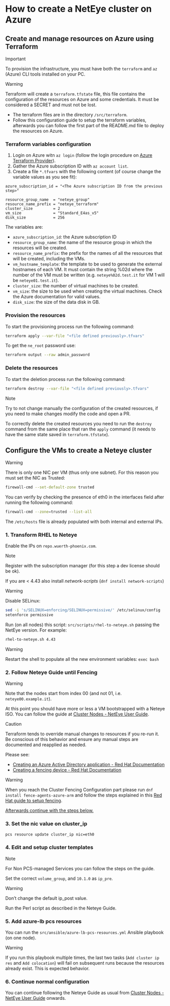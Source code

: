# How to create a NetEye cluster on Azure

## Create and manage resources on Azure using Terraform

> [!IMPORTANT]
> To provision the infrastructure, you must have both the `terraform` and `az` (Azure) CLI tools installed on your PC.

> [!WARNING]
> Terraform will create a `terraform.tfstate` file, this file contains the configuration of the resources on Azure and some credentials. It must be considered a SECRET and must not be lost.

- The terraform files are in the directory `/src/terraform`.
- Follow this configuration guide to setup the terraform variables, afterwards you can follow the first part of the README.md file to deploy the resources on Azure.

### Terraform variables configuration

1. Login on Azure witn `az login` (follow the login procedure on [Azure Terraform Provider](https://registry.terraform.io/providers/hashicorp/azurerm/latest/docs/guides/azure_cli)).
2. Gather the Azure subscription ID with `az account list`.
3. Create a file `*.tfvars` with the following content (of course change the variable values as you see fit):

```hcl
azure_subscription_id = "<The Azure subscription ID from the previous step>"

resource_group_name  = "neteye_group"
resource_name_prefix = "neteye_terraform"
cluster_size         = 2
vm_size              = "Standard_E4as_v5"
disk_size            = 256
```

The variables are:

- `azure_subscription_id`: the Azure subscription ID
- `resource_group_name`: the name of the resource group in which the resources will be created.
- `resource_name_prefix`: the prefix for the names of all the resources that will be created, including the VMs.
- `vm_hostname_template`: the template to be used to generate the external hostnames of each VM. It must contain the string %02d where the number of the VM must be written (e.g. `neteye%02d.test.it` for VM 1 will be `neteye01.test.it`).
- `cluster_size`: the number of virtual machines to be created.
- `vm_size`: the size to be used when creating the virtual machines. Check the Azure documentation for valid values.
- `disk_size`: the size of the data disk in GB.

### Provision the resources

To start the provisioning process run the following command:

```sh
terraform apply --var-file "<file defined previously>.tfvars"
```

To get the `ne_root` password use:

```sh
terraform output --raw admin_password
```

### Delete the resources

To start the deletion process run the following command:

```sh
terraform destroy --var-file "<file defined previously>.tfvars"
```

> [!NOTE]
> Try to not change manually the configuration of the created resources, if you
> need to make changes modify the code and open a PR.
>
> To correctly delete the created resources you need to run the `destroy` command
> from the same place that ran the `apply` command (it needs to have the same state
> saved in `terraform.tfstate`).

## Configure the VMs to create a Neteye cluster

> [!WARNING]
> There is only one NIC per VM (thus only one subnet). For this reason you must set the NIC as Trusted:
>
> ```sh
> firewall-cmd --set-default-zone trusted
> ```
>
> You can verify by checking the presence of eth0 in the interfaces field after running the following command:
>
> ```sh
> firewall-cmd --zone=trusted --list-all
> ```
>
> The `/etc/hosts` file is already populated with both internal and external IPs.

### 1. Transform RHEL to Neteye

Enable the IPs on `repo.wuerth-phoenix.com`.

> [!NOTE]
> Register with the subscription manager (for this step a dev license should be ok).
>
> If you are < 4.43 also install _network-scripts_ (`dnf install network-scripts`)

> [!WARNING]
> Disable SELinux:
>
> ```sh
> sed -i 's/SELINUX=enforcing/SELINUX=permissive/' /etc/selinux/config
> setenforce permissive
> ```

Run (on all nodes) this script: `src/scripts/rhel-to-neteye.sh` passing the NetEye version. For example:
```sh
rhel-to-neteye.sh 4.43
```

> [!WARNING]
> Restart the shell to populate all the new environment variables: `exec bash`

### 2. Follow Neteye Guide until Fencing

> [!WARNING]
> Note that the nodes start from index 00 (and not 01, i.e. `neteye00.example.it`).

At this point you should have more or less a VM bootstrapped with a Neteye ISO. You can follow the guide at [Cluster Nodes - NetEye User Guide](https://neteye.guide/current/getting-started/system-installation/cluster.html).

> [!CAUTION]
> Terraform tends to override manual changes to resources if you re-run it. Be conscious of this behavior and ensure any manual steps are documented and reapplied as needed.
> 
> Please see:
> - [Creating an Azure Active Directory application - Red Hat Documentation](https://docs.redhat.com/en/documentation/red_hat_enterprise_linux/8/html/deploying_rhel_8_on_microsoft_azure/configuring-rhel-high-availability-on-azure_cloud-content-azure#azure-create-an-azure-directory-application-in-ha_configuring-rhel-high-availability-on-azure)
> - [Creating a fencing device - Red Hat Documentation](https://docs.redhat.com/en/documentation/red_hat_enterprise_linux/8/html/deploying_rhel_8_on_microsoft_azure/configuring-rhel-high-availability-on-azure_cloud-content-azure#azure-create-a-fencing-device-in-ha_configuring-rhel-high-availability-on-azure)

> [!WARNING]
> When you reach the Cluster Fencing Configuration part please run `dnf install fence-agents-azure-arm` and follow the steps explained in this [Red Hat guide to setup fencing](https://docs.redhat.com/en/documentation/red_hat_enterprise_linux/8/html/deploying_rhel_8_on_microsoft_azure/configuring-rhel-high-availability-on-azure_cloud-content-azure#azure-create-a-fencing-device-in-ha_configuring-rhel-high-availability-on-azure).

<u>Afterwards continue with the steps below.</u>

### 3. Set the nic value on cluster_ip

```sh
pcs resource update cluster_ip nic=eth0
```

### 4. Edit and setup cluster templates

> [!NOTE]
> For Non PCS-managed Services you can follow the steps on the guide.

Set the correct `volume_group`, and `10.1.0` as `ip_pre`.

> [!WARNING]
> Don’t change the default ip_post value.

Run the Perl script as described in the Neteye Guide.

### 5. Add azure-lb pcs resources

You can run the `src/ansible/azure-lb-pcs-resources.yml` Ansible playbook (on one node).

> [!WARNING]
> If you run this playbook multiple times, the last two tasks (`Add cluster ip res` and `Add colocation`) will fail on subsequent runs because the resources already exist. This is expected behavior.

### 6. Continue normal configuration

You can continue following the Neteye Guide as usual from [Cluster Nodes - NetEye User Guide](https://neteye.guide/current/getting-started/system-installation/cluster.html#ne-service-configuration) onwards.
